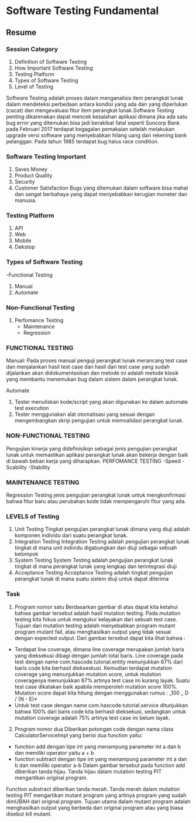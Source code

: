 # Software Testing Fundamental

## Resume

### Session Category

1. Definition of Software Testing
2. How Important Software Testing
3. Testing Platform
4. Types of Software Testing
5. Level of Testing

Software Testing adalah proses dalam menganalisis item perangkat lunak dalam mendeteksi perbedaan antara
kondisi yang ada dan yang diperlukan (cacat) dan mengevaluasi fitur item perangkat lunak.Software Testing penting dikarenakan dapat mencek kesalahan aplikasi dimana jika ada satu bug error yang ditemukan bisa jadi berakibat fatal
seperti Suncorp Bank pada Februari 2017 terdapat kegagalan pemakaian setelah melakukan upgrade versi software
yang menyebabkan hilang uang dari rekening bank pelanggan. Pada tahun 1985 terdapat bug halus race condition.

### Software Testing Important

1. Saves Money
2. Product Quality
3. Security
4. Customer Satisfaction
   Bugs yang ditemukan dalam software bisa mahal dan sangat berbahaya yang dapat menyebabkan kerugian moneter dan manusia.

### Testing Platform

1. API
2. Web
3. Mobile
4. Dekstop

### Types of Software Testing

-Functional Testing

1. Manual
2. Automate

### Non-Functional Testing

1. Perfomance Testing
   - Maintenance
   - Regression

### FUNCTIONAL TESTING

Manual:
Pada proses manual penguji perangkat lunak merancang test case dan menjalankan hasil test case dan
hasil dari test case yang sudah dijalankan akan didokumentasikan dan metode ini adalah metode klasik yang membantu menemukan bug dalam sistem dalam perangkat lunak.

Automate

1. Tester menuliskan kode/script yang akan digunakan ke dalam automate test execution
2. Tester menggunakan alat otomatisasi yang sesuai dengan mengembangkan skrip pengujian untuk memvalidasi perangkat lunak.

### NON-FUNCTIONAL TESTING

Pengujian kinerja yang didefinisikqn sebagai jenis pengujian perangkat lunak untuk memastikan aplikasi perangkat lunak akan bekerja
dengan baik di bawah beban kerja yang diharapkan.
PERFOMANCE TESTING
-Speed
-Scability
-Stability

### MAINTENANCE TESTING

Regression Testing jenis pengujian perangkat lunak untuk mengkonfirmasi bahwa fitur baru atau perubahan kode tidak mempengaruhi fitur yang ada.

### LEVELS of Testing

1. Unit Testing
   Tingkat pengujian perangkat lunak dimana yang diuji adalah komponen individu dari suatu perangkat lunak.
2. Integration Testing
   Integration Testing adalah pengujian perangkat lunak tingkat di mana unit individu digabungkan dan diuji sebagai sebuah kelompok
3. System Testing
   System Testing adalah pengujian perangkat lunak tingkat di mana perangkat lunak yang lengkap dan terintegrasi diuji
4. Acceptance Testing
   Acceptance Testing adalah tingkat pengujian perangkat lunak di mana suatu sistem diuji untuk dapat diterima

### Task

1. Program nomor satu
   Berdasarkan gambar di atas dapat kita ketahui bahwa gambar tersebut adalah hasil mutation testing. Pada mutation testing kita fokus untuk mengukur kelayakan dari sebuah test case. Tujuan dari mutation testing adalah menyebabkan program mutant program mutant fail, atau menghasilkan output yang tidak sesuai dengan expected output.
   Dari gambar tersebut dapat kita lihat bahwa :

- Terdapat line coverage, dimana line coverage merupakan jumlah baris yang dieksekusi dibagi dengan jumlah total baris. Line coverage pada test dengan name com.hascode.tutorial.entity menunjukkan 67% dari baris code kita berhasil diekseskusi. Kemudian terdapat mutation coverage yang menunjukkan mutation score, untuk mutation coveragenya menunjukkan 67% artinya test case ini kurang layak. Suatu test case dikatakan baik apabila memperoleh mutation score 100%. Mutation score dapat kita hitung dengan menggunakan rumus :
  _100 _ D / (N - E)\*
- Untuk test case dengan name com.hascode.tutorial.service ditunjukkan bahwa 100% dari baris code kita berhasil dieksekusi, sedangkan untuk mutation coverage adalah 75% artinya test case ini belum layak.

2. Program nomor dua
   Diberikan potongan code dengan nama class CalculatorServiceImpl yang berisi dua function yaitu:

- function add dengan tipe int yang menampung parameter int a dan b dan memiliki operator yaitu a + b
- function subtract dengan tipe int yang menampung parameter int a dan b dan memiliki operator a-b
  Dalam gambar tersebut pada function add diberikan tanda hijau. Tanda hijau dalam mutation testing PIT mengartikan original program.

Function substract diberikan tanda merah. Tanda merah dalam mutation testing PIT mengartikan mutant program yang artinya program yang sudah dimUBAH dari original program. Tujuan utama dalam mutant program adalah menghasilkan output yang berbeda dari original program atau yang biasa disebut kill mutant.
